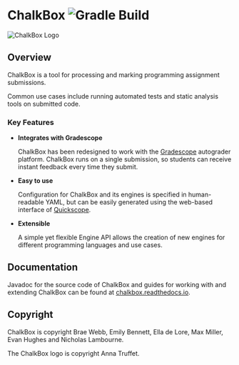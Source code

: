 # ChalkBox ![Gradle Build](https://github.com/UQTools/chalkbox/workflows/Gradle%20Build/badge.svg)

![ChalkBox Logo](https://github.com/UQTools/chalkbox/raw/master/docs/_static/images/logo/chalkbox.png)

## Overview
ChalkBox is a tool for processing and marking programming assignment
submissions.

Common use cases include running automated tests and static analysis tools on
submitted code.

### Key Features

- **Integrates with Gradescope**

  ChalkBox has been redesigned to work with the
  [Gradescope](https://www.gradescope.com/) autograder platform.
  ChalkBox runs on a single submission, so students can receive instant feedback
  every time they submit.

- **Easy to use**

  Configuration for ChalkBox and its engines is specified in human-readable
  YAML, but can be easily generated using the web-based interface of 
  [Quickscope](https://github.com/uqtools/quickscope).

- **Extensible**

  A simple yet flexible Engine API allows the creation of new engines for
  different programming languages and use cases.

## Documentation

Javadoc for the source code of ChalkBox and guides for working with and
extending ChalkBox can be found at
[chalkbox.readthedocs.io](https://chalkbox.readthedocs.io).

## Copyright

ChalkBox is copyright Brae Webb, Emily Bennett, Ella de Lore, Max Miller,
Evan Hughes and Nicholas Lambourne.

The ChalkBox logo is copyright Anna Truffet.
